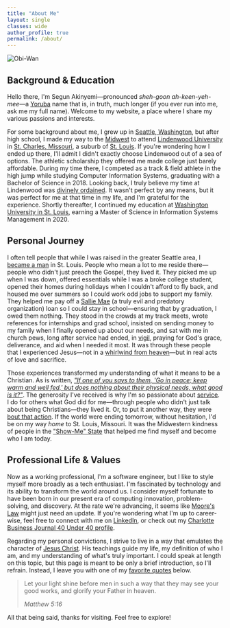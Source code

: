```yaml
---
title: "About Me"
layout: single
classes: wide
author_profile: true
permalink: /about/
---
```


<script src="/assets/js/dynamic-link-targeting.js"></script>

![Obi-Wan](/assets/images/obiwan.gif)

## Background & Education

Hello there, I'm Segun Akinyemi—pronounced _sheh-goon ah-keen-yeh-mee_—a [Yoruba](https://en.wikipedia.org/wiki/Yoruba_people) name that is, in truth, much longer (if you ever run into me, ask me my full name). Welcome to my website, a place where I share my various passions and interests.

For some background about me, I grew up in [Seattle, Washington](https://en.wikipedia.org/wiki/Seattle), but after high school, I made my way to the [Midwest](https://en.wikipedia.org/wiki/Midwestern_United_States) to attend [Lindenwood University](https://en.wikipedia.org/wiki/Lindenwood_University) in [St. Charles, Missouri](https://en.wikipedia.org/wiki/St._Charles,_Missouri), a suburb of [St. Louis](https://en.wikipedia.org/wiki/St._Louis). If you're wondering how I ended up there, I'll admit I didn't exactly choose Lindenwood out of a sea of options. The athletic scholarship they offered me made college just barely affordable. During my time there, I competed as a track & field athlete in the high jump while studying Computer Information Systems, graduating with a Bachelor of Science in 2018. Looking back, I truly believe my time at Lindenwood was [divinely ordained](https://www.biblegateway.com/passage/?search=Proverbs+16%3A9&version=NIV). It wasn't perfect by any means, but it was perfect for me at that time in my life, and I'm grateful for the experience. Shortly thereafter, I continued my education at [Washington University in St. Louis](https://en.wikipedia.org/wiki/Washington_University_in_St._Louis), earning a Master of Science in Information Systems Management in 2020.

## Personal Journey

I often tell people that while I was raised in the greater Seattle area, I [became a man](https://www.biblegateway.com/passage/?search=1%20Corinthians%2013%3A11&version=NKJV) in St. Louis. People who mean a lot to me reside there—people who didn't just preach the Gospel, they lived it. They picked me up when I was down, offered essentials while I was a broke college student, opened their homes during holidays when I couldn't afford to fly back, and housed me over summers so I could work odd jobs to support my family. They helped me pay off a [Sallie Mae](https://en.wikipedia.org/wiki/Sallie_Mae) (a truly evil and predatory organization) loan so I could stay in school—ensuring that by graduation, I owed them nothing. They stood in the crowds at my track meets, wrote references for internships and grad school, insisted on sending money to my family when I finally opened up about our needs, and sat with me in church pews, long after service had ended, in [vigil](https://www.gotquestions.org/prayer-vigil.html), praying for God's grace, deliverance, and aid when I needed it most. It was through these people that I experienced Jesus—not in a [whirlwind from heaven](https://www.biblegateway.com/passage/?search=Job+38%3A1&version=KJV)—but in real acts of love and sacrifice.

Those experiences transformed my understanding of what it means to be a Christian. As is written, [*"If one of you says to them, 'Go in peace; keep warm and well fed,' but does nothing about their physical needs, what good is it?"*](https://www.biblegateway.com/passage/?search=James+2%3A15-17&version=NIV). The generosity I've received is why I'm so passionate about [service](https://www.biblegateway.com/passage/?search=Luke%2022%3A27&version=NKJV). I do for others what God did for me—through people who didn't just talk about being Christians—they lived it. Or, to put it another way, they were [bout that action](https://www.youtube.com/watch?v=r6xTB6xnLik). If the world were ending tomorrow, without hesitation, I'd be on my way *home* to St. Louis, Missouri. It was the Midwestern kindness of people in the ["Show-Me" State](https://www.sos.mo.gov/archives/history/slogan.asp) that helped me find myself and become who I am today.

## Professional Life & Values

Now as a working professional, I'm a software engineer, but I like to style myself more broadly as a tech enthusiast. I'm fascinated by technology and its ability to transform the world around us. I consider myself fortunate to have been born in our present era of computing innovation, problem-solving, and discovery. At the rate we're advancing, it seems like [Moore's Law](https://en.wikipedia.org/wiki/Moore%27s_law) might just need an update. If you're wondering what I'm up to career-wise, feel free to connect with me on [LinkedIn](https://www.linkedin.com/in/segunakinyemi), or check out my [Charlotte Business Journal 40 Under 40 profile](https://segunakinyemi.com/blog/cbj-40-under-40/).

Regarding my personal convictions, I strive to live in a way that emulates the character of [Jesus Christ](/blog/commands-of-christ/). His teachings guide my life, my definition of who I am, and my understanding of what's truly important. I could speak at length on this topic, but this page is meant to be only a brief introduction, so I'll refrain. Instead, I leave you with one of my [favorite quotes](/blog/favorite-quotes) below.

> Let your light shine before men in such a way that they may see your good works, and glorify your Father in heaven.
>
> <cite>Matthew 5:16</cite>

All that being said, thanks for visiting. Feel free to explore!
